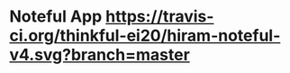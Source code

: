 Noteful App https://travis-ci.org/thinkful-ei20/hiram-noteful-v4.svg?branch=master
============================
